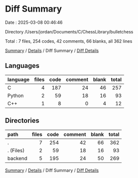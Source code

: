# Diff Summary

Date : 2025-03-08 00:46:46

Directory /Users/jordan/Documents/C/ChessLibrary/bulletchess

Total : 7 files,  254 codes, 42 comments, 66 blanks, all 362 lines

[Summary](results.md) / [Details](details.md) / Diff Summary / [Diff Details](diff-details.md)

## Languages
| language | files | code | comment | blank | total |
| :--- | ---: | ---: | ---: | ---: | ---: |
| C | 4 | 187 | 24 | 46 | 257 |
| Python | 2 | 59 | 18 | 16 | 93 |
| C++ | 1 | 8 | 0 | 4 | 12 |

## Directories
| path | files | code | comment | blank | total |
| :--- | ---: | ---: | ---: | ---: | ---: |
| . | 7 | 254 | 42 | 66 | 362 |
| . (Files) | 2 | 59 | 18 | 16 | 93 |
| backend | 5 | 195 | 24 | 50 | 269 |

[Summary](results.md) / [Details](details.md) / Diff Summary / [Diff Details](diff-details.md)